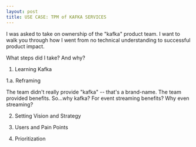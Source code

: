 ```yaml
---
layout: post
title: USE CASE: TPM of KAFKA SERVICES
---
```


I was asked to take on ownership of the "kafka" product team.  I want to walk you through how I went from no technical understanding to successful product impact.

What steps did I take?  And why?

1. Learning Kafka

1.a. Reframing

The team didn't really provide "kafka" -- that's a brand-name.  The team provided benefits.  So...why kafka?  For event streaming benefits?  Why even streaming?

2. Setting Vision and Strategy

3. Users and Pain Points

4. Prioritization
